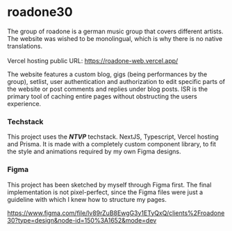 # roadone30
The group of roadone is a german music group that covers different artists. The website was wished to be monolingual, which is why there is no native translations.<br/><br/>
Vercel hosting public URL: https://roadone-web.vercel.app/<br/>

The website features a custom blog, gigs (being performances by the group), setlist, user authentication and authorization to edit specific parts of the website or post comments and replies under blog posts. ISR is the primary tool of caching entire pages without obstructing the users experience.

### Techstack
This project uses the _**NTVP**_ techstack. NextJS, Typescript, Vercel hosting and Prisma. It is made with a completely custom component library, to fit the style and animations required by my own Figma designs.<br/>

### Figma
This project has been sketched by myself through Figma first. The final implementation is not pixel-perfect, since the Figma files were just a guideline with which I knew how to structure my pages.

https://www.figma.com/file/lv89rZuB8EwgG3y1ETyQxQ/clients%2Froadone30?type=design&node-id=150%3A1652&mode=dev
